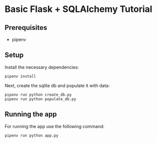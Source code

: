 # Basic Flask + SQLAlchemy Tutorial


## Prerequisites

 * pipenv
 
 
## Setup

Install the necessary dependencies:

``` 
pipenv install
```

Next, create the sqlite db and populate it with data:

``` 
pipenv run python create_db.py
pipenv run python populate_db.py
```

## Running the app

For running the app use the following command:

``` 
pipenv run python app.py 
```